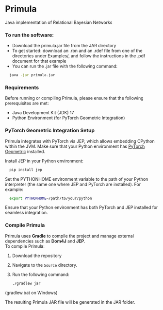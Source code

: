 # Primula
Java implementation of Relational Bayesian Networks

### To run the software:

- Download the primula.jar file from the JAR directory
- To get started: download an .rbn and an .rdef file from one of the directories under Examples/, and follow 
  the instructions in the .pdf document for that example
- You can run the .jar file with the following command:
```bash
  java -jar primula.jar
```

### Requirements

Before running or compiling Primula, please ensure that the following prerequisites are met:

- Java Development Kit (JDK) 17
- Python Environment (for PyTorch Geometric Integration)

### PyTorch Geometric Integration Setup

Primula integrates with PyTorch via JEP, which allows embedding CPython within the JVM. Make sure that your Python environment has [PyTorch Geometric](pytorch-geometric.readthedocs.io/en/latest/install/installation.html) installed.

Install JEP in your Python environment:
   
  ```bash
    pip install jep
  ```
  
Set the PYTHONHOME environment variable to the path of your Python interpreter
(the same one where JEP and PyTorch are installed). For example:
  
  ```bash
    export PYTHONHOME=/path/to/your/python
  ```

Ensure that your Python environment has both PyTorch and JEP installed for seamless integration.

### Compile Primula

Primula uses **Gradle** to compile the project and manage external dependencies such as **Dom4J** and **JEP**.  
To compile Primula:

1. Download the repository
2. Navigate to the `Source` directory.
3. Run the following command:

   ```bash
   ./gradlew jar
   ```
(gradlew.bat on Windows)

The resulting Primula JAR file will be generated in the JAR folder.

